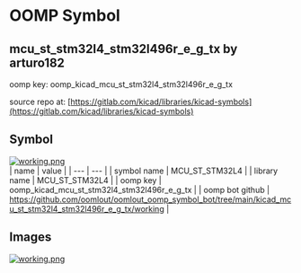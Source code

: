 # OOMP Symbol  
## mcu_st_stm32l4_stm32l496r_e_g_tx  by arturo182  
  
oomp key: oomp_kicad_mcu_st_stm32l4_stm32l496r_e_g_tx  
  
source repo at: [https://gitlab.com/kicad/libraries/kicad-symbols](https://gitlab.com/kicad/libraries/kicad-symbols)  
## Symbol  
  
[![working.png](working_600.png)](working.png)  
| name | value | 
| --- | --- | 
| symbol name | MCU_ST_STM32L4 | 
| library name | MCU_ST_STM32L4 | 
| oomp key | oomp_kicad_mcu_st_stm32l4_stm32l496r_e_g_tx | 
| oomp bot github | https://github.com/oomlout/oomlout_oomp_symbol_bot/tree/main/kicad_mcu_st_stm32l4_stm32l496r_e_g_tx/working | 
## Images  
  
[![working.png](working_140.png)](working.png)  
